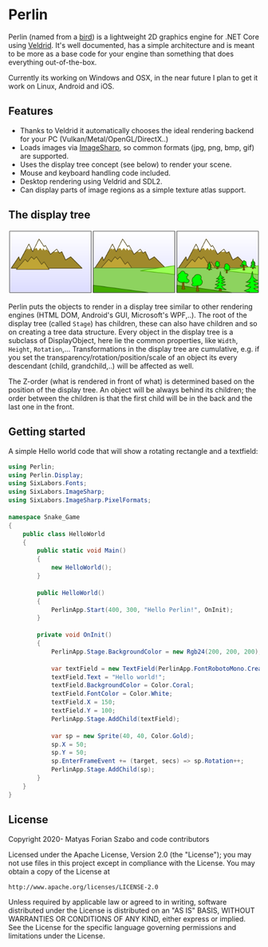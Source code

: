# Perlin

Perlin (named from a [bird](https://en.wikipedia.org/wiki/Perlin_(falconry))) is a lightweight 2D graphics engine for .NET Core using [Veldrid](https://veldrid.dev/). It's well documented, has a simple architecture and is meant to be more as a base code for your engine than something that does everything out-of-the-box.

Currently its working on Windows and OSX, in the near future I plan to get it work on Linux, Android and iOS.

## Features

- Thanks to Veldrid it automatically chooses the ideal rendering backend for your PC (Vulkan/Metal/OpenGL/DirectX..)
- Loads images via [ImageSharp](https://github.com/SixLabors/ImageSharp), so common formats (jpg, png, bmp, gif) are supported.
- Uses the display tree concept (see below) to render your scene.
- Mouse and keyboard handling code included.
- Desktop rendering using Veldrid and SDL2.
- Can display parts of image regions as a simple texture atlas support.

## The display tree

![painter's algorithm in steps. Image from Wikipedia](Painters_algorithm.png)

Perlin puts the objects to render in a display tree similar to other rendering engines (HTML DOM, Android's GUI, Microsoft's WPF,..). The root of the display tree (called `Stage`) has children, these can also have children and so on creating a tree data structure. Every object in the display tree is a subclass of DisplayObject, here lie the common properties, like `Width`, `Height`, `Rotation`,... Transformations in the display tree are cumulative, e.g. if you set the transparency/rotation/position/scale of an object its every descendant (child, grandchild,..) will be affected as well.

The Z-order (what is rendered in front of what) is determined based on the position of the display tree. An object will be always behind its children; the order between the children is that the first child will be in the back and the last one in the front.

## Getting started

A simple Hello world code that will show a rotating rectangle and a textfield:

```c#
using Perlin;
using Perlin.Display;
using SixLabors.Fonts;
using SixLabors.ImageSharp;
using SixLabors.ImageSharp.PixelFormats;

namespace Snake_Game
{
    public class HelloWorld
    {
        public static void Main()
        {
            new HelloWorld();
        }
        
        public HelloWorld()
        {
            PerlinApp.Start(400, 300, "Hello Perlin!", OnInit);
        }

        private void OnInit()
        {
            PerlinApp.Stage.BackgroundColor = new Rgb24(200, 200, 200);
            
            var textField = new TextField(PerlinApp.FontRobotoMono.CreateFont(18));
            textField.Text = "Hello world!";
            textField.BackgroundColor = Color.Coral;
            textField.FontColor = Color.White;
            textField.X = 150;
            textField.Y = 100;
            PerlinApp.Stage.AddChild(textField);
            
            var sp = new Sprite(40, 40, Color.Gold);
            sp.X = 50;
            sp.Y = 50;
            sp.EnterFrameEvent += (target, secs) => sp.Rotation++;
            PerlinApp.Stage.AddChild(sp);
        }
    }
}
```

## License

Copyright 2020- Matyas Forian Szabo and code contributors

Licensed under the Apache License, Version 2.0 (the "License");
you may not use files in this project except in compliance with the License.
You may obtain a copy of the License at

    http://www.apache.org/licenses/LICENSE-2.0

Unless required by applicable law or agreed to in writing, software
distributed under the License is distributed on an "AS IS" BASIS,
WITHOUT WARRANTIES OR CONDITIONS OF ANY KIND, either express or implied.
See the License for the specific language governing permissions and
limitations under the License.
